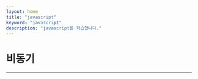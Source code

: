 ```yaml
---
layout: home
title: "javascript"
keyword: "javascript"
description: "javascript를 학습합니다."
---
```


# 비동기
---
